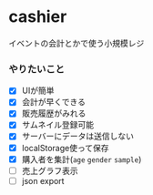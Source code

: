 # cashier
イベントの会計とかで使う小規模レジ

### やりたいこと
- [x] UIが簡単
- [x] 会計が早くできる
- [x] 販売履歴がみれる
- [x] サムネイル登録可能
- [x] サーバーにデータは送信しない
- [x] localStorage使って保存
- [x] 購入者を集計(`age` `gender` `sample`)
- [ ] 売上グラフ表示
- [ ] json export
